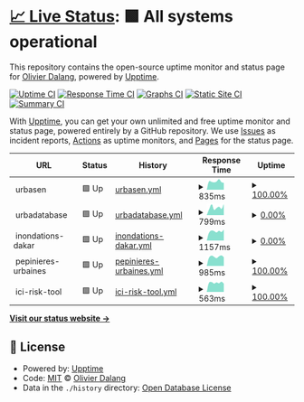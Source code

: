 # [📈 Live Status](https://olivierdalang.github.io/upptime): <!--live status--> **🟩 All systems operational**

This repository contains the open-source uptime monitor and status page for [Olivier Dalang](https://olivierdalang.github.io/upptime), powered by [Upptime](https://github.com/upptime/upptime).

[![Uptime CI](https://github.com/olivierdalang/upptime/workflows/Uptime%20CI/badge.svg)](https://github.com/olivierdalang/upptime/actions?query=workflow%3A%22Uptime+CI%22)
[![Response Time CI](https://github.com/olivierdalang/upptime/workflows/Response%20Time%20CI/badge.svg)](https://github.com/olivierdalang/upptime/actions?query=workflow%3A%22Response+Time+CI%22)
[![Graphs CI](https://github.com/olivierdalang/upptime/workflows/Graphs%20CI/badge.svg)](https://github.com/olivierdalang/upptime/actions?query=workflow%3A%22Graphs+CI%22)
[![Static Site CI](https://github.com/olivierdalang/upptime/workflows/Static%20Site%20CI/badge.svg)](https://github.com/olivierdalang/upptime/actions?query=workflow%3A%22Static+Site+CI%22)
[![Summary CI](https://github.com/olivierdalang/upptime/workflows/Summary%20CI/badge.svg)](https://github.com/olivierdalang/upptime/actions?query=workflow%3A%22Summary+CI%22)

With [Upptime](https://upptime.js.org), you can get your own unlimited and free uptime monitor and status page, powered entirely by a GitHub repository. We use [Issues](https://github.com/olivierdalang/upptime/issues) as incident reports, [Actions](https://github.com/olivierdalang/upptime/actions) as uptime monitors, and [Pages](https://olivierdalang.github.io/upptime) for the status page.

<!--start: status pages-->
<!-- This summary is generated by Upptime (https://github.com/upptime/upptime) -->
<!-- Do not edit this manually, your changes will be overwritten -->
<!-- prettier-ignore -->
| URL | Status | History | Response Time | Uptime |
| --- | ------ | ------- | ------------- | ------ |
| <img alt="" src="https://favicons.githubusercontent.com/null" height="13"> urbasen | 🟩 Up | [urbasen.yml](https://github.com/olivierdalang/upptime/commits/HEAD/history/urbasen.yml) | <details><summary><img alt="Response time graph" src="./graphs/urbasen/response-time-week.png" height="20"> 835ms</summary><br><a href="https://olivierdalang.github.io/upptime/history/urbasen"><img alt="Response time 980" src="https://img.shields.io/endpoint?url=https%3A%2F%2Fraw.githubusercontent.com%2Folivierdalang%2Fupptime%2FHEAD%2Fapi%2Furbasen%2Fresponse-time.json"></a><br><a href="https://olivierdalang.github.io/upptime/history/urbasen"><img alt="24-hour response time 811" src="https://img.shields.io/endpoint?url=https%3A%2F%2Fraw.githubusercontent.com%2Folivierdalang%2Fupptime%2FHEAD%2Fapi%2Furbasen%2Fresponse-time-day.json"></a><br><a href="https://olivierdalang.github.io/upptime/history/urbasen"><img alt="7-day response time 835" src="https://img.shields.io/endpoint?url=https%3A%2F%2Fraw.githubusercontent.com%2Folivierdalang%2Fupptime%2FHEAD%2Fapi%2Furbasen%2Fresponse-time-week.json"></a><br><a href="https://olivierdalang.github.io/upptime/history/urbasen"><img alt="30-day response time 873" src="https://img.shields.io/endpoint?url=https%3A%2F%2Fraw.githubusercontent.com%2Folivierdalang%2Fupptime%2FHEAD%2Fapi%2Furbasen%2Fresponse-time-month.json"></a><br><a href="https://olivierdalang.github.io/upptime/history/urbasen"><img alt="1-year response time 980" src="https://img.shields.io/endpoint?url=https%3A%2F%2Fraw.githubusercontent.com%2Folivierdalang%2Fupptime%2FHEAD%2Fapi%2Furbasen%2Fresponse-time-year.json"></a></details> | <details><summary><a href="https://olivierdalang.github.io/upptime/history/urbasen">100.00%</a></summary><a href="https://olivierdalang.github.io/upptime/history/urbasen"><img alt="All-time uptime 81.88%" src="https://img.shields.io/endpoint?url=https%3A%2F%2Fraw.githubusercontent.com%2Folivierdalang%2Fupptime%2FHEAD%2Fapi%2Furbasen%2Fuptime.json"></a><br><a href="https://olivierdalang.github.io/upptime/history/urbasen"><img alt="24-hour uptime 100.00%" src="https://img.shields.io/endpoint?url=https%3A%2F%2Fraw.githubusercontent.com%2Folivierdalang%2Fupptime%2FHEAD%2Fapi%2Furbasen%2Fuptime-day.json"></a><br><a href="https://olivierdalang.github.io/upptime/history/urbasen"><img alt="7-day uptime 100.00%" src="https://img.shields.io/endpoint?url=https%3A%2F%2Fraw.githubusercontent.com%2Folivierdalang%2Fupptime%2FHEAD%2Fapi%2Furbasen%2Fuptime-week.json"></a><br><a href="https://olivierdalang.github.io/upptime/history/urbasen"><img alt="30-day uptime 60.12%" src="https://img.shields.io/endpoint?url=https%3A%2F%2Fraw.githubusercontent.com%2Folivierdalang%2Fupptime%2FHEAD%2Fapi%2Furbasen%2Fuptime-month.json"></a><br><a href="https://olivierdalang.github.io/upptime/history/urbasen"><img alt="1-year uptime 81.88%" src="https://img.shields.io/endpoint?url=https%3A%2F%2Fraw.githubusercontent.com%2Folivierdalang%2Fupptime%2FHEAD%2Fapi%2Furbasen%2Fuptime-year.json"></a></details>
| <img alt="" src="https://favicons.githubusercontent.com/null" height="13"> urbadatabase | 🟩 Up | [urbadatabase.yml](https://github.com/olivierdalang/upptime/commits/HEAD/history/urbadatabase.yml) | <details><summary><img alt="Response time graph" src="./graphs/urbadatabase/response-time-week.png" height="20"> 799ms</summary><br><a href="https://olivierdalang.github.io/upptime/history/urbadatabase"><img alt="Response time 813" src="https://img.shields.io/endpoint?url=https%3A%2F%2Fraw.githubusercontent.com%2Folivierdalang%2Fupptime%2FHEAD%2Fapi%2Furbadatabase%2Fresponse-time.json"></a><br><a href="https://olivierdalang.github.io/upptime/history/urbadatabase"><img alt="24-hour response time 553" src="https://img.shields.io/endpoint?url=https%3A%2F%2Fraw.githubusercontent.com%2Folivierdalang%2Fupptime%2FHEAD%2Fapi%2Furbadatabase%2Fresponse-time-day.json"></a><br><a href="https://olivierdalang.github.io/upptime/history/urbadatabase"><img alt="7-day response time 799" src="https://img.shields.io/endpoint?url=https%3A%2F%2Fraw.githubusercontent.com%2Folivierdalang%2Fupptime%2FHEAD%2Fapi%2Furbadatabase%2Fresponse-time-week.json"></a><br><a href="https://olivierdalang.github.io/upptime/history/urbadatabase"><img alt="30-day response time 757" src="https://img.shields.io/endpoint?url=https%3A%2F%2Fraw.githubusercontent.com%2Folivierdalang%2Fupptime%2FHEAD%2Fapi%2Furbadatabase%2Fresponse-time-month.json"></a><br><a href="https://olivierdalang.github.io/upptime/history/urbadatabase"><img alt="1-year response time 813" src="https://img.shields.io/endpoint?url=https%3A%2F%2Fraw.githubusercontent.com%2Folivierdalang%2Fupptime%2FHEAD%2Fapi%2Furbadatabase%2Fresponse-time-year.json"></a></details> | <details><summary><a href="https://olivierdalang.github.io/upptime/history/urbadatabase">0.00%</a></summary><a href="https://olivierdalang.github.io/upptime/history/urbadatabase"><img alt="All-time uptime 24.04%" src="https://img.shields.io/endpoint?url=https%3A%2F%2Fraw.githubusercontent.com%2Folivierdalang%2Fupptime%2FHEAD%2Fapi%2Furbadatabase%2Fuptime.json"></a><br><a href="https://olivierdalang.github.io/upptime/history/urbadatabase"><img alt="24-hour uptime 0.00%" src="https://img.shields.io/endpoint?url=https%3A%2F%2Fraw.githubusercontent.com%2Folivierdalang%2Fupptime%2FHEAD%2Fapi%2Furbadatabase%2Fuptime-day.json"></a><br><a href="https://olivierdalang.github.io/upptime/history/urbadatabase"><img alt="7-day uptime 0.00%" src="https://img.shields.io/endpoint?url=https%3A%2F%2Fraw.githubusercontent.com%2Folivierdalang%2Fupptime%2FHEAD%2Fapi%2Furbadatabase%2Fuptime-week.json"></a><br><a href="https://olivierdalang.github.io/upptime/history/urbadatabase"><img alt="30-day uptime 1.56%" src="https://img.shields.io/endpoint?url=https%3A%2F%2Fraw.githubusercontent.com%2Folivierdalang%2Fupptime%2FHEAD%2Fapi%2Furbadatabase%2Fuptime-month.json"></a><br><a href="https://olivierdalang.github.io/upptime/history/urbadatabase"><img alt="1-year uptime 24.04%" src="https://img.shields.io/endpoint?url=https%3A%2F%2Fraw.githubusercontent.com%2Folivierdalang%2Fupptime%2FHEAD%2Fapi%2Furbadatabase%2Fuptime-year.json"></a></details>
| <img alt="" src="https://favicons.githubusercontent.com/null" height="13"> inondations-dakar | 🟩 Up | [inondations-dakar.yml](https://github.com/olivierdalang/upptime/commits/HEAD/history/inondations-dakar.yml) | <details><summary><img alt="Response time graph" src="./graphs/inondations-dakar/response-time-week.png" height="20"> 1157ms</summary><br><a href="https://olivierdalang.github.io/upptime/history/inondations-dakar"><img alt="Response time 1232" src="https://img.shields.io/endpoint?url=https%3A%2F%2Fraw.githubusercontent.com%2Folivierdalang%2Fupptime%2FHEAD%2Fapi%2Finondations-dakar%2Fresponse-time.json"></a><br><a href="https://olivierdalang.github.io/upptime/history/inondations-dakar"><img alt="24-hour response time 1187" src="https://img.shields.io/endpoint?url=https%3A%2F%2Fraw.githubusercontent.com%2Folivierdalang%2Fupptime%2FHEAD%2Fapi%2Finondations-dakar%2Fresponse-time-day.json"></a><br><a href="https://olivierdalang.github.io/upptime/history/inondations-dakar"><img alt="7-day response time 1157" src="https://img.shields.io/endpoint?url=https%3A%2F%2Fraw.githubusercontent.com%2Folivierdalang%2Fupptime%2FHEAD%2Fapi%2Finondations-dakar%2Fresponse-time-week.json"></a><br><a href="https://olivierdalang.github.io/upptime/history/inondations-dakar"><img alt="30-day response time 1199" src="https://img.shields.io/endpoint?url=https%3A%2F%2Fraw.githubusercontent.com%2Folivierdalang%2Fupptime%2FHEAD%2Fapi%2Finondations-dakar%2Fresponse-time-month.json"></a><br><a href="https://olivierdalang.github.io/upptime/history/inondations-dakar"><img alt="1-year response time 1232" src="https://img.shields.io/endpoint?url=https%3A%2F%2Fraw.githubusercontent.com%2Folivierdalang%2Fupptime%2FHEAD%2Fapi%2Finondations-dakar%2Fresponse-time-year.json"></a></details> | <details><summary><a href="https://olivierdalang.github.io/upptime/history/inondations-dakar">0.00%</a></summary><a href="https://olivierdalang.github.io/upptime/history/inondations-dakar"><img alt="All-time uptime 0.14%" src="https://img.shields.io/endpoint?url=https%3A%2F%2Fraw.githubusercontent.com%2Folivierdalang%2Fupptime%2FHEAD%2Fapi%2Finondations-dakar%2Fuptime.json"></a><br><a href="https://olivierdalang.github.io/upptime/history/inondations-dakar"><img alt="24-hour uptime 0.00%" src="https://img.shields.io/endpoint?url=https%3A%2F%2Fraw.githubusercontent.com%2Folivierdalang%2Fupptime%2FHEAD%2Fapi%2Finondations-dakar%2Fuptime-day.json"></a><br><a href="https://olivierdalang.github.io/upptime/history/inondations-dakar"><img alt="7-day uptime 0.00%" src="https://img.shields.io/endpoint?url=https%3A%2F%2Fraw.githubusercontent.com%2Folivierdalang%2Fupptime%2FHEAD%2Fapi%2Finondations-dakar%2Fuptime-week.json"></a><br><a href="https://olivierdalang.github.io/upptime/history/inondations-dakar"><img alt="30-day uptime 0.00%" src="https://img.shields.io/endpoint?url=https%3A%2F%2Fraw.githubusercontent.com%2Folivierdalang%2Fupptime%2FHEAD%2Fapi%2Finondations-dakar%2Fuptime-month.json"></a><br><a href="https://olivierdalang.github.io/upptime/history/inondations-dakar"><img alt="1-year uptime 0.14%" src="https://img.shields.io/endpoint?url=https%3A%2F%2Fraw.githubusercontent.com%2Folivierdalang%2Fupptime%2FHEAD%2Fapi%2Finondations-dakar%2Fuptime-year.json"></a></details>
| <img alt="" src="https://favicons.githubusercontent.com/null" height="13"> pepinieres-urbaines | 🟩 Up | [pepinieres-urbaines.yml](https://github.com/olivierdalang/upptime/commits/HEAD/history/pepinieres-urbaines.yml) | <details><summary><img alt="Response time graph" src="./graphs/pepinieres-urbaines/response-time-week.png" height="20"> 985ms</summary><br><a href="https://olivierdalang.github.io/upptime/history/pepinieres-urbaines"><img alt="Response time 1013" src="https://img.shields.io/endpoint?url=https%3A%2F%2Fraw.githubusercontent.com%2Folivierdalang%2Fupptime%2FHEAD%2Fapi%2Fpepinieres-urbaines%2Fresponse-time.json"></a><br><a href="https://olivierdalang.github.io/upptime/history/pepinieres-urbaines"><img alt="24-hour response time 1037" src="https://img.shields.io/endpoint?url=https%3A%2F%2Fraw.githubusercontent.com%2Folivierdalang%2Fupptime%2FHEAD%2Fapi%2Fpepinieres-urbaines%2Fresponse-time-day.json"></a><br><a href="https://olivierdalang.github.io/upptime/history/pepinieres-urbaines"><img alt="7-day response time 985" src="https://img.shields.io/endpoint?url=https%3A%2F%2Fraw.githubusercontent.com%2Folivierdalang%2Fupptime%2FHEAD%2Fapi%2Fpepinieres-urbaines%2Fresponse-time-week.json"></a><br><a href="https://olivierdalang.github.io/upptime/history/pepinieres-urbaines"><img alt="30-day response time 990" src="https://img.shields.io/endpoint?url=https%3A%2F%2Fraw.githubusercontent.com%2Folivierdalang%2Fupptime%2FHEAD%2Fapi%2Fpepinieres-urbaines%2Fresponse-time-month.json"></a><br><a href="https://olivierdalang.github.io/upptime/history/pepinieres-urbaines"><img alt="1-year response time 1013" src="https://img.shields.io/endpoint?url=https%3A%2F%2Fraw.githubusercontent.com%2Folivierdalang%2Fupptime%2FHEAD%2Fapi%2Fpepinieres-urbaines%2Fresponse-time-year.json"></a></details> | <details><summary><a href="https://olivierdalang.github.io/upptime/history/pepinieres-urbaines">100.00%</a></summary><a href="https://olivierdalang.github.io/upptime/history/pepinieres-urbaines"><img alt="All-time uptime 81.89%" src="https://img.shields.io/endpoint?url=https%3A%2F%2Fraw.githubusercontent.com%2Folivierdalang%2Fupptime%2FHEAD%2Fapi%2Fpepinieres-urbaines%2Fuptime.json"></a><br><a href="https://olivierdalang.github.io/upptime/history/pepinieres-urbaines"><img alt="24-hour uptime 100.00%" src="https://img.shields.io/endpoint?url=https%3A%2F%2Fraw.githubusercontent.com%2Folivierdalang%2Fupptime%2FHEAD%2Fapi%2Fpepinieres-urbaines%2Fuptime-day.json"></a><br><a href="https://olivierdalang.github.io/upptime/history/pepinieres-urbaines"><img alt="7-day uptime 100.00%" src="https://img.shields.io/endpoint?url=https%3A%2F%2Fraw.githubusercontent.com%2Folivierdalang%2Fupptime%2FHEAD%2Fapi%2Fpepinieres-urbaines%2Fuptime-week.json"></a><br><a href="https://olivierdalang.github.io/upptime/history/pepinieres-urbaines"><img alt="30-day uptime 60.12%" src="https://img.shields.io/endpoint?url=https%3A%2F%2Fraw.githubusercontent.com%2Folivierdalang%2Fupptime%2FHEAD%2Fapi%2Fpepinieres-urbaines%2Fuptime-month.json"></a><br><a href="https://olivierdalang.github.io/upptime/history/pepinieres-urbaines"><img alt="1-year uptime 81.89%" src="https://img.shields.io/endpoint?url=https%3A%2F%2Fraw.githubusercontent.com%2Folivierdalang%2Fupptime%2FHEAD%2Fapi%2Fpepinieres-urbaines%2Fuptime-year.json"></a></details>
| <img alt="" src="https://favicons.githubusercontent.com/null" height="13"> ici-risk-tool | 🟩 Up | [ici-risk-tool.yml](https://github.com/olivierdalang/upptime/commits/HEAD/history/ici-risk-tool.yml) | <details><summary><img alt="Response time graph" src="./graphs/ici-risk-tool/response-time-week.png" height="20"> 563ms</summary><br><a href="https://olivierdalang.github.io/upptime/history/ici-risk-tool"><img alt="Response time 564" src="https://img.shields.io/endpoint?url=https%3A%2F%2Fraw.githubusercontent.com%2Folivierdalang%2Fupptime%2FHEAD%2Fapi%2Fici-risk-tool%2Fresponse-time.json"></a><br><a href="https://olivierdalang.github.io/upptime/history/ici-risk-tool"><img alt="24-hour response time 602" src="https://img.shields.io/endpoint?url=https%3A%2F%2Fraw.githubusercontent.com%2Folivierdalang%2Fupptime%2FHEAD%2Fapi%2Fici-risk-tool%2Fresponse-time-day.json"></a><br><a href="https://olivierdalang.github.io/upptime/history/ici-risk-tool"><img alt="7-day response time 563" src="https://img.shields.io/endpoint?url=https%3A%2F%2Fraw.githubusercontent.com%2Folivierdalang%2Fupptime%2FHEAD%2Fapi%2Fici-risk-tool%2Fresponse-time-week.json"></a><br><a href="https://olivierdalang.github.io/upptime/history/ici-risk-tool"><img alt="30-day response time 564" src="https://img.shields.io/endpoint?url=https%3A%2F%2Fraw.githubusercontent.com%2Folivierdalang%2Fupptime%2FHEAD%2Fapi%2Fici-risk-tool%2Fresponse-time-month.json"></a><br><a href="https://olivierdalang.github.io/upptime/history/ici-risk-tool"><img alt="1-year response time 564" src="https://img.shields.io/endpoint?url=https%3A%2F%2Fraw.githubusercontent.com%2Folivierdalang%2Fupptime%2FHEAD%2Fapi%2Fici-risk-tool%2Fresponse-time-year.json"></a></details> | <details><summary><a href="https://olivierdalang.github.io/upptime/history/ici-risk-tool">100.00%</a></summary><a href="https://olivierdalang.github.io/upptime/history/ici-risk-tool"><img alt="All-time uptime 100.00%" src="https://img.shields.io/endpoint?url=https%3A%2F%2Fraw.githubusercontent.com%2Folivierdalang%2Fupptime%2FHEAD%2Fapi%2Fici-risk-tool%2Fuptime.json"></a><br><a href="https://olivierdalang.github.io/upptime/history/ici-risk-tool"><img alt="24-hour uptime 100.00%" src="https://img.shields.io/endpoint?url=https%3A%2F%2Fraw.githubusercontent.com%2Folivierdalang%2Fupptime%2FHEAD%2Fapi%2Fici-risk-tool%2Fuptime-day.json"></a><br><a href="https://olivierdalang.github.io/upptime/history/ici-risk-tool"><img alt="7-day uptime 100.00%" src="https://img.shields.io/endpoint?url=https%3A%2F%2Fraw.githubusercontent.com%2Folivierdalang%2Fupptime%2FHEAD%2Fapi%2Fici-risk-tool%2Fuptime-week.json"></a><br><a href="https://olivierdalang.github.io/upptime/history/ici-risk-tool"><img alt="30-day uptime 100.00%" src="https://img.shields.io/endpoint?url=https%3A%2F%2Fraw.githubusercontent.com%2Folivierdalang%2Fupptime%2FHEAD%2Fapi%2Fici-risk-tool%2Fuptime-month.json"></a><br><a href="https://olivierdalang.github.io/upptime/history/ici-risk-tool"><img alt="1-year uptime 100.00%" src="https://img.shields.io/endpoint?url=https%3A%2F%2Fraw.githubusercontent.com%2Folivierdalang%2Fupptime%2FHEAD%2Fapi%2Fici-risk-tool%2Fuptime-year.json"></a></details>

<!--end: status pages-->

[**Visit our status website →**](https://olivierdalang.github.io/upptime)

## 📄 License

- Powered by: [Upptime](https://github.com/upptime/upptime)
- Code: [MIT](./LICENSE) © [Olivier Dalang](https://olivierdalang.github.io/upptime)
- Data in the `./history` directory: [Open Database License](https://opendatacommons.org/licenses/odbl/1-0/)
